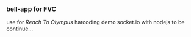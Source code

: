 ### bell-app for FVC
use for *Reach To Olympus*
harcoding
demo socket.io with nodejs
to be continue...